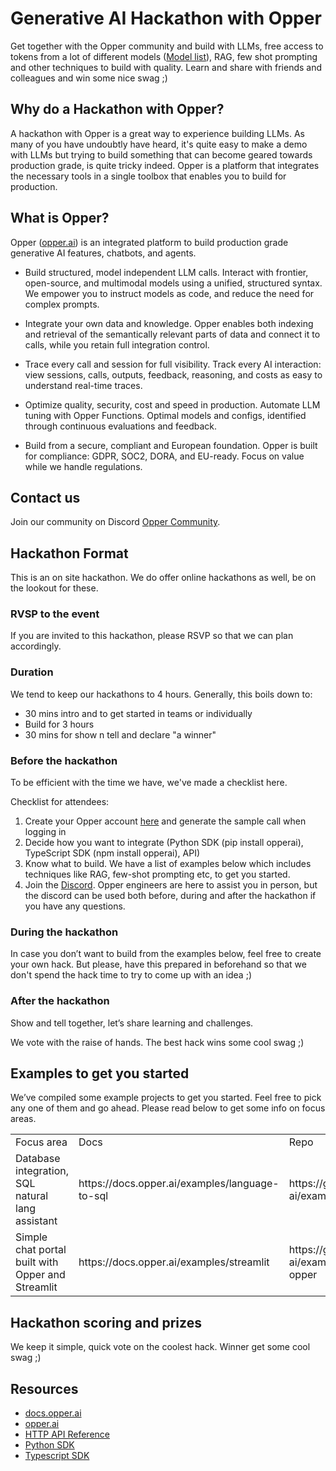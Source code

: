 # Generative AI Hackathon with Opper

Get together with the Opper community and build with LLMs, free access to tokens from a lot of different models ([Model list](https://docs.opper.ai/functions/models)), RAG, few shot prompting and other techniques to build with quality. Learn and share with friends and colleagues and win some nice swag ;)

## Why do a Hackathon with Opper?
A hackathon with Opper is a great way to experience building LLMs. As many of you have undoubtly have heard, it's quite easy to make a demo with LLMs but trying to build something that can become geared towards production grade, is quite tricky indeed. Opper is a platform that integrates the necessary tools in a single toolbox that enables you to build for production.

## What is Opper?
Opper ([opper.ai](https://opper.ai)) is an integrated platform to build production grade generative AI features, chatbots, and agents. 

- Build structured, model independent LLM calls. Interact with frontier, open-source, and multimodal models using a unified, structured syntax. We empower you to instruct models as code, and reduce the need for complex prompts. 

- Integrate your own data and knowledge. Opper enables both indexing and retrieval of the semantically relevant parts of data and connect it to calls, while you retain full integration control.

- Trace every call and session for full visibility. Track every AI interaction: view sessions, calls, outputs, feedback, reasoning, and costs as easy to understand real-time traces.

- Optimize quality, security, cost and speed in production. Automate LLM tuning with Opper Functions. Optimal models and configs, identified through continuous evaluations and feedback.

- Build from a secure, compliant and European foundation. Opper is built for compliance: GDPR, SOC2, DORA, and EU-ready. Focus on value while we handle regulations.

## Contact us
Join our community on Discord [Opper Community](https://discord.gg/N3RjGG7PBb).

## Hackathon Format
This is an on site hackathon. We do offer online hackathons as well, be on the lookout for these.

### RVSP to the event
If you are invited to this hackathon, please RSVP so that we can plan accordingly.

### Duration
We tend to keep our hackathons to 4 hours. Generally, this boils down to:
- 30 mins intro and to get started in teams or individually
- Build for 3 hours
- 30 mins for show n tell and declare "a winner"

### Before the hackathon
To be efficient with the time we have, we've made a checklist here.

Checklist for attendees:
1. Create your Opper account [here](https://platform.opper.ai/auth/signin) and generate the sample call when logging in
2. Decide how you want to integrate (Python SDK (pip install opperai), TypeScript SDK (npm install opperai), API)
3. Know what to build. We have a list of examples below which includes techniques like RAG, few-shot prompting etc, to get you started.
4. Join the [Discord](https://discord.gg/N3RjGG7PBb). Opper engineers are here to assist you in person, but the discord can be used both before, during and after the hackathon if you have any questions.

### During the hackathon
In case you don’t want to build from the examples below, feel free to create your own hack. But please, have this prepared in beforehand so that we don't spend the hack time to try to come up with an idea ;)



### After the hackathon
Show and tell together, let’s share learning and challenges. 

We vote with the raise of hands. The best hack wins some cool swag ;)

## Examples to get you started
We’ve compiled some example projects to get you started. Feel free to pick any one of them and go ahead. Please read below to get some info on focus areas.

<table>
  <tr>
    <td>
      Focus area
    </td>
    <td>
      Docs
    </td>
    <td>
      Repo
    </td>
  </tr>
  <tr>
    <td>
      Database integration, SQL natural lang assistant
    </td>
    <td>
      https://docs.opper.ai/examples/language-to-sql
    </td>
    <td>
      https://github.com/opper-ai/example-sql-assistant
    </td>
  </tr>
  <tr>
    <td>
      Simple chat portal built with Opper and Streamlit
    </td>
    <td>
      https://docs.opper.ai/examples/streamlit
    </td>
    <td>
      https://github.com/opper-ai/example-streamlit-opper
    </td>
  </tr>
</table>

## Hackathon scoring and prizes
We keep it simple, quick vote on the coolest hack. Winner get some cool swag ;)

## Resources
- [docs.opper.ai](docs.opper.ai)
- [opper.ai](opper.ai)
- [HTTP API Reference](https://api.opper.ai/docs)
- [Python SDK](https://github.com/opper-ai/opper-python)
- [Typescript SDK](https://github.com/opper-ai/opper-node)
